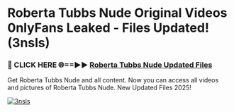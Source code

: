 # Roberta Tubbs Nude Original Videos 0nlyFans Leaked - Files Updated! (3nsls)

<h3>🔴 CLICK HERE 🌐==►► <a href="https://tinyurl.com/yrmya6cz" rel="nofollow">Roberta Tubbs Nude Updated Files</a></h3>

Get Roberta Tubbs Nude and all content. Now you can access all videos and pictures of Roberta Tubbs Nude. New Updated Files 2025!

[![3nsls](https://i.imgur.com/FMdXYCs.gif)](https://tinyurl.com/yrmya6cz)
